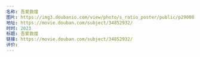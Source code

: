 ```yaml
---
名称: 吾爱敦煌
图片: https://img3.doubanio.com/view/photo/s_ratio_poster/public/p2900852062.webp
地址: https://movie.douban.com/subject/34852932/
时时: 2023
标题: 吾爱敦煌
链接: https://movie.douban.com/subject/34852932/
评价:
---
```


